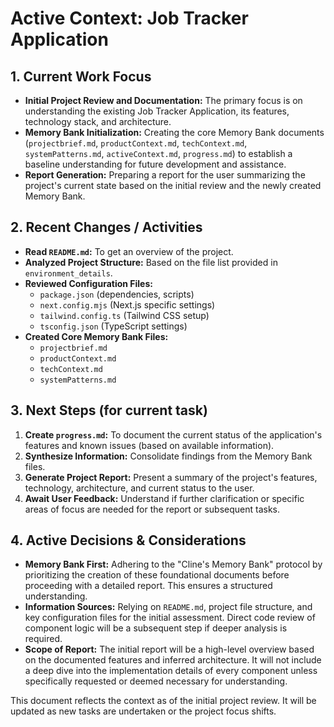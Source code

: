# Active Context: Job Tracker Application

## 1. Current Work Focus

*   **Initial Project Review and Documentation:** The primary focus is on understanding the existing Job Tracker Application, its features, technology stack, and architecture.
*   **Memory Bank Initialization:** Creating the core Memory Bank documents (`projectbrief.md`, `productContext.md`, `techContext.md`, `systemPatterns.md`, `activeContext.md`, `progress.md`) to establish a baseline understanding for future development and assistance.
*   **Report Generation:** Preparing a report for the user summarizing the project's current state based on the initial review and the newly created Memory Bank.

## 2. Recent Changes / Activities

*   **Read `README.md`:** To get an overview of the project.
*   **Analyzed Project Structure:** Based on the file list provided in `environment_details`.
*   **Reviewed Configuration Files:**
    *   `package.json` (dependencies, scripts)
    *   `next.config.mjs` (Next.js specific settings)
    *   `tailwind.config.ts` (Tailwind CSS setup)
    *   `tsconfig.json` (TypeScript settings)
*   **Created Core Memory Bank Files:**
    *   `projectbrief.md`
    *   `productContext.md`
    *   `techContext.md`
    *   `systemPatterns.md`

## 3. Next Steps (for current task)

1.  **Create `progress.md`:** To document the current status of the application's features and known issues (based on available information).
2.  **Synthesize Information:** Consolidate findings from the Memory Bank files.
3.  **Generate Project Report:** Present a summary of the project's features, technology, architecture, and current status to the user.
4.  **Await User Feedback:** Understand if further clarification or specific areas of focus are needed for the report or subsequent tasks.

## 4. Active Decisions & Considerations

*   **Memory Bank First:** Adhering to the "Cline's Memory Bank" protocol by prioritizing the creation of these foundational documents before proceeding with a detailed report. This ensures a structured understanding.
*   **Information Sources:** Relying on `README.md`, project file structure, and key configuration files for the initial assessment. Direct code review of component logic will be a subsequent step if deeper analysis is required.
*   **Scope of Report:** The initial report will be a high-level overview based on the documented features and inferred architecture. It will not include a deep dive into the implementation details of every component unless specifically requested or deemed necessary for understanding.

This document reflects the context as of the initial project review. It will be updated as new tasks are undertaken or the project focus shifts.
